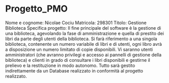 # Progetto_PMO
Nome e cognome: Nicolae Cociu
Matricola: 298301
Titolo: Gestione Biblioteca
Specifica progetto:
Il fine principale del software è la gestione di una biblioteca, agevolando la fase di
amministrazione e quella di prestito dei libri da parte degli utenti della biblioteca.
Si farà riferimento a una singola biblioteca, contenente un numero variabile di libri e di utenti, ogni
libro avrà a disposizione un numero limitato di copie disponibili.
Vi saranno utenti amministratori (che avranno privilegi e accesso ai pannelli di gestione della
biblioteca) e clienti in grado di consultare i libri disponibili e gestirne il prelievo e la restituzione in
modo autonomo.
Tutto sarà gestito indirettamente da un Database realizzato in conformità al progetto realizzato.
